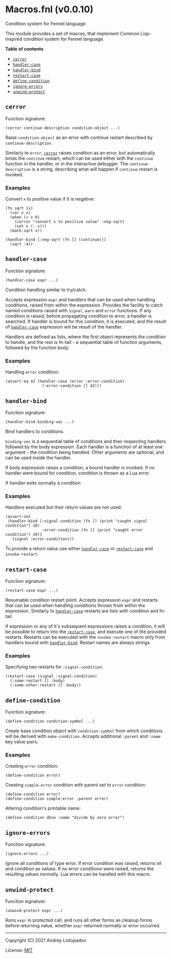 # Macros.fnl (v0.0.10)
Condition system for Fennel language.

This module provides a set of macros, that implement Common
Lisp-inspired condition system for Fennel language.

**Table of contents**

- [`cerror`](#cerror)
- [`handler-case`](#handler-case)
- [`handler-bind`](#handler-bind)
- [`restart-case`](#restart-case)
- [`define-condition`](#define-condition)
- [`ignore-errors`](#ignore-errors)
- [`unwind-protect`](#unwind-protect)

## `cerror`
Function signature:

```
(cerror continue-description condition-object ...)
```

Raise `condition-object` as an error with continue restart described by `continue-description`.

Similarly to `error`, [`cerror`](#cerror) raises condition as an error, but
automatically binds the `continue` restart, which can be used either
with the `continue` function in the handler, or in the interactive
debugger.  The `continue-description` is a string, describing what
will happen if `continue` restart is invoked.

### Examples

Convert `x` to positive value if it is negative:

``` fennel
(fn sqrt [x]
  (var x x)
  (when (< x 0)
    (cerror "convert x to positive value" :neg-sqrt)
    (set x (- x)))
  (math.sqrt x))

(handler-bind [:neg-sqrt (fn [] (continue))]
  (sqrt -4))
```

## `handler-case`
Function signature:

```
(handler-case expr ...)
```

Condition handling similar to try/catch.

Accepts expression `expr` and handlers that can be used when handling
conditions, raised from within the expression.  Provides the facility
to catch named conditions raised with `signal`, `warn` and `error`
functions.  If any condition is raised, before propagating condition
to error, a handler is searched.  If handler is bound for this
condition, it is executed, and the result of [`handler-case`](#handler-case) expression
will be result of the handler.

Handlers are defined as lists, where the first object represents the
condition to handle, and the rest is fn-tail - a sequential table of
function arguments, followed by the function body.

### Examples

Handling `error` condition:

``` fennel
(assert-eq 42 (handler-case (error :error-condition)
                (:error-condition [] 42)))
```

## `handler-bind`
Function signature:

```
(handler-bind binding-vec ...)
```

Bind handlers to conditions.

`binding-vec` is a sequential table of conditions and their respecting
handlers followed by the body expression.  Each handler is a function
of at least one argument - the condition being handled.  Other arguments
are optional, and can be used inside the handler.

If body expression raises a condition, a bound handler is invoked.
If no handler were bound for condition, condition is thrown as a
Lua error.

If handler exits normally a condition

### Examples
Handlers executed but their return values are not used:

``` fennel
(assert-not
 (handler-bind [:signal-condition (fn [] (print "caught signal condition") 10)
                :error-condition (fn [] (print "caught error condition") 20)]
   (signal :error-condition)))
```

To provide a return value use either [`handler-case`](#handler-case) or [`restart-case`](#restart-case)
and `invoke-restart`.

## `restart-case`
Function signature:

```
(restart-case expr ...)
```

Resumable condition restart point.
Accepts expression `expr` and restarts that can be used when handling
conditions thrown from within the expression.  Similarly to
[`handler-case`](#handler-case) restarts are lists with condition and fn-tail.

If expression or any of it's subsequent expressions raises a
condition, it will be possible to return into the [`restart-case`](#restart-case), and
execute one of the provided restarts.  Restarts can be executed with
the `invoke-restart` macro only from handlers bound with
[`handler-bind`](#handler-bind).  Restart names are always strings.

### Examples
Specifying two restarts for `:signal-condition`:

``` fennel
(restart-case (signal :signal-condition)
  (:some-restart [] :body)
  (:some-other-restart [] :body))
```

## `define-condition`
Function signature:

```
(define-condition condition-symbol ...)
```

Create base condition object with `condition-symbol` from which
conditions will be derived with `make-condition`.  Accepts additional
`:parent` and `:name` key value pairs.

### Examples
Creating `error` condition:

``` fennel
(define-condition error)
```

Creating `simple-error` condition with parent set to `error` condition:

``` fennel
(define-condition error)
(define-condition simple-error :parent error)
```

Altering condition's printable name:

``` fennel
(define-condition dbze :name "divide by zero error")
```

## `ignore-errors`
Function signature:

```
(ignore-errors ...)
```

Ignore all conditions of type error.  If error condition was raised,
returns nil and condition as values.  If no error conditions were
raised, returns the resulting values normally.  Lua errors can be
handled with this macro.

## `unwind-protect`
Function signature:

```
(unwind-protect expr ...)
```

Runs `expr` in protected call, and runs all other forms as cleanup
forms before returning value, whether `expr` returned normally or
error occurred.


---

Copyright (C) 2021 Andrey Listopadov

License: [MIT](https://gitlab.com/andreyorst/fennel-conditions/-/raw/master/LICENSE)


<!-- Generated with Fenneldoc v0.1.5
     https://gitlab.com/andreyorst/fenneldoc -->
